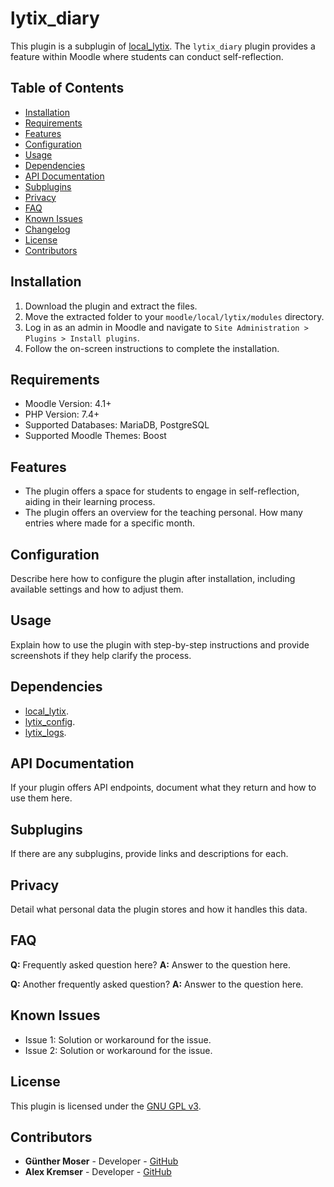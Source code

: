 # lytix\_diary

This plugin is a subplugin of [local_lytix](https://github.com/llttugraz/moodle-local_lytix).
The `lytix_diary` plugin provides a feature within Moodle where students can conduct self-reflection.

## Table of Contents

- [Installation](#installation)
- [Requirements](#requirements)
- [Features](#features)
- [Configuration](#configuration)
- [Usage](#usage)
- [Dependencies](#dependencies)
- [API Documentation](#api-documentation)
- [Subplugins](#subplugins)
- [Privacy](#privacy)
- [FAQ](#faq)
- [Known Issues](#known-issues)
- [Changelog](#changelog)
- [License](#license)
- [Contributors](#contributors)

## Installation

1. Download the plugin and extract the files.
2. Move the extracted folder to your `moodle/local/lytix/modules` directory.
3. Log in as an admin in Moodle and navigate to `Site Administration > Plugins > Install plugins`.
4. Follow the on-screen instructions to complete the installation.

## Requirements

- Moodle Version: 4.1+
- PHP Version: 7.4+
- Supported Databases: MariaDB, PostgreSQL
- Supported Moodle Themes: Boost

## Features

- The plugin offers a space for students to engage in self-reflection, aiding in their learning process.
- The plugin offers an overview for the teaching personal. How many entries where made for a specific month.

## Configuration

Describe here how to configure the plugin after installation, including available settings and how to adjust them.

## Usage

Explain how to use the plugin with step-by-step instructions and provide screenshots if they help clarify the process.

## Dependencies

- [local_lytix](https://github.com/llttugraz/moodle-local_lytix).
- [lytix_config](https://github.com/llttugraz/moodle-lytix_config).
- [lytix_logs](https://github.com/llttugraz/moodle-lytix_logs).

## API Documentation

If your plugin offers API endpoints, document what they return and how to use them here.

## Subplugins

If there are any subplugins, provide links and descriptions for each.

## Privacy

Detail what personal data the plugin stores and how it handles this data.

## FAQ

**Q:** Frequently asked question here?
**A:** Answer to the question here.

**Q:** Another frequently asked question?
**A:** Answer to the question here.

## Known Issues

- Issue 1: Solution or workaround for the issue.
- Issue 2: Solution or workaround for the issue.

## License

This plugin is licensed under the [GNU GPL v3](https://github.com/llttugraz/moodle-lytix_diary?tab=GPL-3.0-1-ov-file).

## Contributors

- **Günther Moser** - Developer - [GitHub](https://github.com/ghinta)
- **Alex Kremser** - Developer - [GitHub](https://github.com/llt-tuggy)

